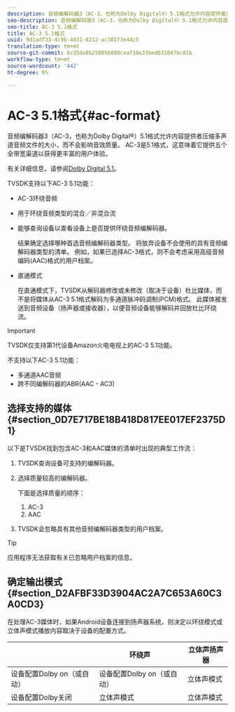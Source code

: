 ```yaml
---
description: 音频编解码器3（AC-3，也称为Dolby Digital®）5.1格式允许内容提供者压缩多声道音频文件的大小，而不会影响音效质量。 AC-3是5.1格式，这意味着它提供五个全带宽渠道以获得更丰富的用户体验。
seo-description: 音频编解码器3（AC-3，也称为Dolby Digital®）5.1格式允许内容提供者压缩多声道音频文件的大小，而不会影响音效质量。 AC-3是5.1格式，这意味着它提供五个全带宽渠道以获得更丰富的用户体验。
seo-title: AC-3 5.1格式
title: AC-3 5.1格式
uuid: 9d1adf33-4c9b-4d31-8212-ac301f3e44c5
translation-type: tm+mt
source-git-commit: bc35da8b258056809ceaf18e33bed631047bc81b
workflow-type: tm+mt
source-wordcount: '442'
ht-degree: 0%

---
```



# AC-3 5.1格式{#ac-format}

音频编解码器3（AC-3，也称为Dolby Digital®）5.1格式允许内容提供者压缩多声道音频文件的大小，而不会影响音效质量。 AC-3是5.1格式，这意味着它提供五个全带宽渠道以获得更丰富的用户体验。

有关详细信息，请参阅[Dolby Digital 5.1](https://www.dolby.com/us/en/technologies/dolby-digital.html)。

TVSDK支持以下AC-3 5.1功能：

* AC-3环绕音频
* 用于环绕音频类型的混合／非混合流
* 能够查询设备以查看设备上是否提供环绕音频编解码器。

   结果确定选择哪种首选音频编解码器类型。 将放弃设备不会使用的具有音频编解码器类型的清单。 例如，如果已选择AC-3格式，则不会考虑采用高级音频编码(AAC)格式的用户档案。
* 直通模式

   在直通模式下，TVSDK从解码器修改或未修改（取决于设备）杜比媒体，而不是将媒体从AC-3 5.1格式解码为多通道脉冲码调制(PCM)格式。 此媒体被发送到音频设备（扬声器或接收器），以便音频设备能够解码并回放杜比环绕流。

>[!IMPORTANT]
>
>TVSDK仅支持第1代设备Amazon火电电视上的AC-3 5.1功能。

不支持以下AC-3 5.1功能：

* 多通道AAC音频
* 跨不同编解码器的ABR(AAC - AC3)

## 选择支持的媒体{#section_0D7E717BE18B418D817EE017EF2375D1}

以下是TVSDK找到包含AC-3和AAC媒体的清单时出现的典型工作流：

1. TVSDK查询设备可支持的编解码器。
1. 选择质量较高的编解码器。

   下面是选择质量的顺序：

   1. AC-3
   1. AAC

1. TVSDK会忽略具有其他音频编解码器类型的用户档案。

>[!TIP]
>
>应用程序无法获取有关已忽略用户档案的信息。

## 确定输出模式{#section_D2AFBF33D3904AC2A7C653A60C3A0CD3}

在处理AC-3媒体时，如果Android设备连接到扬声器系统，则决定以环绕模式或立体声模式播放内容取决于设备的配置方式。

|  | **环绕声** | **立体声扬声器** |
|---|---|---|
| 设备配置Dolby on（或自动） | 设备配置Dolby on（或自动） | 立体声模式 |
| 设备配置Dolby关闭 | 立体声模式 | 立体声模式 |